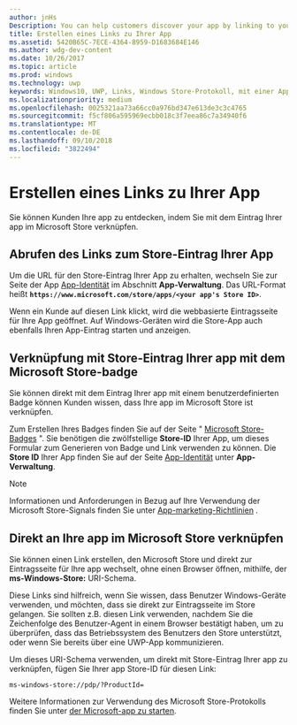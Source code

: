 ```yaml
---
author: jnHs
Description: You can help customers discover your app by linking to your app's listing in the Microsoft Store.
title: Erstellen eines Links zu Ihrer App
ms.assetid: 5420B65C-7ECE-4364-8959-D1683684E146
ms.author: wdg-dev-content
ms.date: 10/26/2017
ms.topic: article
ms.prod: windows
ms.technology: uwp
keywords: Windows10, UWP, Links, Windows Store-Protokoll, mit einer App verknüpfen, App verknüpfen
ms.localizationpriority: medium
ms.openlocfilehash: 0025321aa73a66cc0a976bd347e613de3c3c4765
ms.sourcegitcommit: f5cf806a595969ecbb018c3f7eea86c7a34940f6
ms.translationtype: MT
ms.contentlocale: de-DE
ms.lasthandoff: 09/10/2018
ms.locfileid: "3822494"
---
```

# <a name="link-to-your-app"></a>Erstellen eines Links zu Ihrer App


Sie können Kunden Ihre app zu entdecken, indem Sie mit dem Eintrag Ihrer app im Microsoft Store verknüpfen.

## <a name="getting-the-link-to-your-apps-store-listing"></a>Abrufen des Links zum Store-Eintrag Ihrer App

Um die URL für den Store-Eintrag Ihrer App zu erhalten, wechseln Sie zur Seite der App [App-Identität](view-app-identity-details.md) im Abschnitt **App-Verwaltung**. Das URL-Format heißt **`https://www.microsoft.com/store/apps/<your app's Store ID>`**.

Wenn ein Kunde auf diesen Link klickt, wird die webbasierte Eintragsseite für Ihre App geöffnet. Auf Windows-Geräten wird die Store-App auch ebenfalls Ihren App-Eintrag starten und anzeigen.


## <a name="linking-to-your-apps-store-listing-with-the-microsoft-store-badge"></a>Verknüpfung mit Store-Eintrag Ihrer app mit dem Microsoft Store-badge

Sie können direkt mit dem Eintrag Ihrer app mit einem benutzerdefinierten Badge können Kunden wissen, dass Ihre app im Microsoft Store ist verknüpfen.

Zum Erstellen Ihres Badges finden Sie auf der Seite " [Microsoft Store-Badges](http://go.microsoft.com/fwlink/p/?LinkID=534236) ". Sie benötigen die zwölfstellige **Store-ID** Ihrer App, um dieses Formular zum Generieren von Badge und Link verwenden zu können. Die **Store ID** Ihrer App finden Sie auf der Seite [App-Identität](view-app-identity-details.md) unter **App-Verwaltung**.

> [!NOTE]
> Informationen und Anforderungen in Bezug auf Ihre Verwendung der Microsoft Store-Signals finden Sie unter [App-marketing-Richtlinien](app-marketing-guidelines.md) .


## <a name="linking-directly-to-your-app-in-the-microsoft-store"></a>Direkt an Ihre app im Microsoft Store verknüpfen

Sie können einen Link erstellen, den Microsoft Store und direkt zur Eintragsseite für Ihre app wechselt, ohne einen Browser öffnen, mithilfe, der **ms-Windows-Store:** URI-Schema.

Diese Links sind hilfreich, wenn Sie wissen, dass Benutzer Windows-Geräte verwenden, und möchten, dass sie direkt zur Eintragsseite im Store gelangen. Sie sollten z.B. diesen Link verwenden, nachdem Sie die Zeichenfolge des Benutzer-Agent in einem Browser bestätigt haben, um zu überprüfen, dass das Betriebssystem des Benutzers den Store unterstützt, oder wenn Sie bereits über eine UWP-App kommunizieren.

Um dieses URI-Schema verwenden, um direkt mit Store-Eintrag Ihrer app zu verknüpfen, fügen Sie Ihrer app Store-ID für diesen Link:

`ms-windows-store://pdp/?ProductId=`

Weitere Informationen zur Verwendung des Microsoft Store-Protokolls finden Sie unter [der Microsoft-app zu starten](../launch-resume/launch-store-app.md).

 

 




